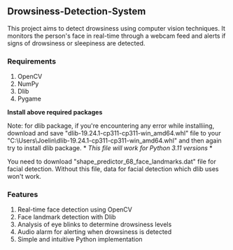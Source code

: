 ## Drowsiness-Detection-System
This project aims to detect drowsiness using computer vision techniques. It monitors the person's face in real-time through a webcam feed and alerts if signs of drowsiness or sleepiness are detected.

### Requirements
1. OpenCV
2. NumPy
3. Dlib
4. Pygame

**Install above required packages**


Note: for dlib package, if you're encountering any error while installiing, download and save "dlib-19.24.1-cp311-cp311-win_amd64.whl" file to your "C:\Users\Joelin\dlib-19.24.1-cp311-cp311-win_amd64.whl" and then again try to install dlib package. * *This file will work for Python 3.11 versions* *


You need to download "shape_predictor_68_face_landmarks.dat" file for facial detection. Without this file, data for facial detection which dlib uses won't work.

### Features
1. Real-time face detection using OpenCV
2. Face landmark detection with Dlib
3. Analysis of eye blinks to determine drowsiness levels
4. Audio alarm for alerting when drowsiness is detected
5. Simple and intuitive Python implementation
